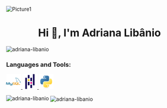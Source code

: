 ![Picture1](https://github.com/adriana-libanio/adriana-libanio/assets/162932884/89dcc942-e06f-4593-bf16-43a7c2359f5e)


<h1 align="center">Hi 👋, I'm Adriana Libânio</h1>
<p align="left"> <img src="https://komarev.com/ghpvc/?username=adriana-libanio&label=Profile%20views&color=0e75b6&style=flat" alt="adriana-libanio" /> </p>



<p align="left">
</p>

<h3 align="left">Languages and Tools:</h3>
<p align="left"> <a href="https://www.mysql.com/" target="_blank" rel="noreferrer"> <img src="https://raw.githubusercontent.com/devicons/devicon/master/icons/mysql/mysql-original-wordmark.svg" alt="mysql" width="40" height="40"/> </a> <a href="https://pandas.pydata.org/" target="_blank" rel="noreferrer"> <img src="https://raw.githubusercontent.com/devicons/devicon/2ae2a900d2f041da66e950e4d48052658d850630/icons/pandas/pandas-original.svg" alt="pandas" width="40" height="40"/> </a> <a href="https://www.python.org" target="_blank" rel="noreferrer"> <img src="https://raw.githubusercontent.com/devicons/devicon/master/icons/python/python-original.svg" alt="python" width="40" height="40"/> </a> </p>

<p><img align="left" src="https://github-readme-stats.vercel.app/api/top-langs?username=adriana-libanio&show_icons=true&locale=en&layout=compact" alt="adriana-libanio" /></p>

<p>&nbsp;<img align="center" src="https://github-readme-stats.vercel.app/api?username=adriana-libanio&show_icons=true&locale=en" alt="adriana-libanio" /></p>


